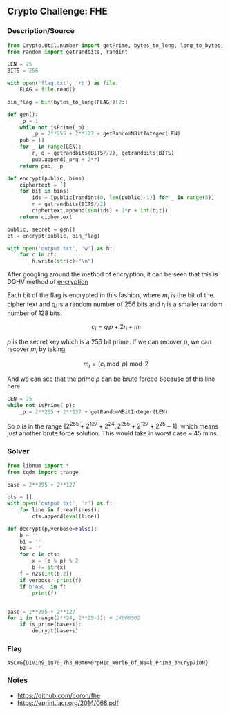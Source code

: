 ## Crypto Challenge: FHE

### Description/Source

```py
from Crypto.Util.number import getPrime, bytes_to_long, long_to_bytes, isPrime, getRandomNBitInteger
from random import getrandbits, randint

LEN = 25
BITS = 256

with open('flag.txt', 'rb') as file:
    FLAG = file.read()

bin_flag = bin(bytes_to_long(FLAG))[2:]

def gen():
    _p = 1
    while not isPrime(_p):
        _p = 2**255 + 2**127 + getRandomNBitInteger(LEN)
    pub = []
    for _ in range(LEN):
        r, q = getrandbits(BITS//2), getrandbits(BITS)
        pub.append(_p*q + 2*r)
    return pub, _p

def encrypt(public, bins):
    ciphertext = []
    for bit in bins:
        ids = [public[randint(0, len(public)-1)] for _ in range(5)]
        r = getrandbits(BITS//2)
        ciphertext.append(sum(ids) + 2*r + int(bit))
    return ciphertext

public, secret = gen()
ct = encrypt(public, bin_flag)

with open('output.txt', 'w') as h:
    for c in ct:
        h.write(str(c)+"\n")

```

After googling around the method of encryption, it can be seen that this is DGHV method of [encryption](https://github.com/coron/fhe)

Each bit of the flag is encrypted in this fashion, where $m_i$ is the bit of the cipher text and $q_i$ is a random number of 256 bits and $r_i$ is a smaller random number of 128 bits.

$$
c_i = q_ip + 2r_i + m_i
$$

$p$ is the secret key which is a 256 bit prime. If we can recover $p$, we can recover $m_i$ by taking

$$
m_i = (c_i \bmod p) \bmod 2
$$

And we can see that the prime $p$ can be brute forced because of this line here

```py
LEN = 25
while not isPrime(_p):
    _p = 2**255 + 2**127 + getRandomNBitInteger(LEN)
```

So $p$ is in the range $[2^{255} + 2^{127} + 2^{24}, 2^{255} + 2^{127} + 2^{25}-1]$, which means just another brute force solution. This would take in worst case ~ 45 mins.

### Solver

```python
from libnum import *
from tqdm import trange

base = 2**255 + 2**127

cts = []
with open('output.txt', 'r') as f:
    for line in f.readlines():
        cts.append(eval(line))

def decrypt(p,verbose=False):
    b = ''
    b1 = ''
    b2 = ''
    for c in cts:
        x = (c % p) % 2
        b += str(x)
    f = n2s(int(b,2))
    if verbose: print(f)
    if b'ASC' in f:
        print(f)


base = 2**255 + 2**127
for i in trange(2**24, 2**25-1): # 14066502
    if is_prime(base+i):
        decrypt(base+i)

```

### Flag

```
ASCWG{DiV1n9_1n70_7h3_H0m0M0rpH1c_W0rl6_0f_We4k_Pr1m3_3nCryp7i0N}
```

### Notes

- https://github.com/coron/fhe
- https://eprint.iacr.org/2014/068.pdf

